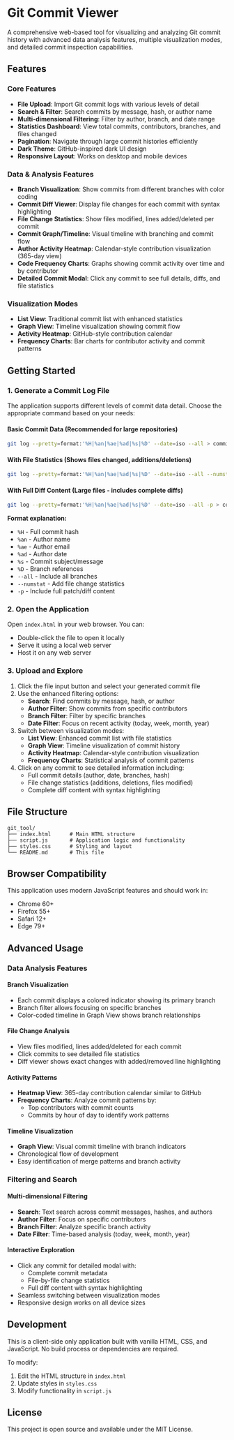 # Git Commit Viewer

A comprehensive web-based tool for visualizing and analyzing Git commit history with advanced data analysis features, multiple visualization modes, and detailed commit inspection capabilities.

## Features

### Core Features
- **File Upload**: Import Git commit logs with various levels of detail
- **Search & Filter**: Search commits by message, hash, or author name
- **Multi-dimensional Filtering**: Filter by author, branch, and date range
- **Statistics Dashboard**: View total commits, contributors, branches, and files changed
- **Pagination**: Navigate through large commit histories efficiently
- **Dark Theme**: GitHub-inspired dark UI design
- **Responsive Layout**: Works on desktop and mobile devices

### Data & Analysis Features
- **Branch Visualization**: Show commits from different branches with color coding
- **Commit Diff Viewer**: Display file changes for each commit with syntax highlighting
- **File Change Statistics**: Show files modified, lines added/deleted per commit
- **Commit Graph/Timeline**: Visual timeline with branching and commit flow
- **Author Activity Heatmap**: Calendar-style contribution visualization (365-day view)
- **Code Frequency Charts**: Graphs showing commit activity over time and by contributor
- **Detailed Commit Modal**: Click any commit to see full details, diffs, and file statistics

### Visualization Modes
- **List View**: Traditional commit list with enhanced statistics
- **Graph View**: Timeline visualization showing commit flow
- **Activity Heatmap**: GitHub-style contribution calendar
- **Frequency Charts**: Bar charts for contributor activity and commit patterns

## Getting Started

### 1. Generate a Commit Log File

The application supports different levels of commit data detail. Choose the appropriate command based on your needs:

#### Basic Commit Data (Recommended for large repositories)
```bash
git log --pretty=format:'%H|%an|%ae|%ad|%s|%D' --date=iso --all > commits.txt
```

#### With File Statistics (Shows files changed, additions/deletions)
```bash
git log --pretty=format:'%H|%an|%ae|%ad|%s|%D' --date=iso --all --numstat > commits-detailed.txt
```

#### With Full Diff Content (Large files - includes complete diffs)
```bash
git log --pretty=format:'%H|%an|%ae|%ad|%s|%D' --date=iso --all -p > commits-full.txt
```

**Format explanation:**
- `%H` - Full commit hash
- `%an` - Author name  
- `%ae` - Author email
- `%ad` - Author date
- `%s` - Commit subject/message
- `%D` - Branch references
- `--all` - Include all branches
- `--numstat` - Add file change statistics
- `-p` - Include full patch/diff content

### 2. Open the Application

Open `index.html` in your web browser. You can:
- Double-click the file to open it locally
- Serve it using a local web server
- Host it on any web server

### 3. Upload and Explore

1. Click the file input button and select your generated commit file
2. Use the enhanced filtering options:
   - **Search**: Find commits by message, hash, or author
   - **Author Filter**: Show commits from specific contributors
   - **Branch Filter**: Filter by specific branches
   - **Date Filter**: Focus on recent activity (today, week, month, year)
3. Switch between visualization modes:
   - **List View**: Enhanced commit list with file statistics
   - **Graph View**: Timeline visualization of commit history
   - **Activity Heatmap**: Calendar-style contribution visualization
   - **Frequency Charts**: Statistical analysis of commit patterns
4. Click on any commit to see detailed information including:
   - Full commit details (author, date, branches, hash)
   - File change statistics (additions, deletions, files modified)
   - Complete diff content with syntax highlighting

## File Structure

```
git_tool/
├── index.html      # Main HTML structure
├── script.js       # Application logic and functionality
├── styles.css      # Styling and layout
└── README.md       # This file
```

## Browser Compatibility

This application uses modern JavaScript features and should work in:
- Chrome 60+
- Firefox 55+
- Safari 12+
- Edge 79+

## Advanced Usage

### Data Analysis Features

#### Branch Visualization
- Each commit displays a colored indicator showing its primary branch
- Branch filter allows focusing on specific branches
- Color-coded timeline in Graph View shows branch relationships

#### File Change Analysis
- View files modified, lines added/deleted for each commit
- Click commits to see detailed file statistics
- Diff viewer shows exact changes with added/removed line highlighting

#### Activity Patterns
- **Heatmap View**: 365-day contribution calendar similar to GitHub
- **Frequency Charts**: Analyze commit patterns by:
  - Top contributors with commit counts
  - Commits by hour of day to identify work patterns

#### Timeline Visualization
- **Graph View**: Visual commit timeline with branch indicators
- Chronological flow of development
- Easy identification of merge patterns and branch activity

### Filtering and Search

#### Multi-dimensional Filtering
- **Search**: Text search across commit messages, hashes, and authors
- **Author Filter**: Focus on specific contributors
- **Branch Filter**: Analyze specific branch activity  
- **Date Filter**: Time-based analysis (today, week, month, year)

#### Interactive Exploration
- Click any commit for detailed modal with:
  - Complete commit metadata
  - File-by-file change statistics
  - Full diff content with syntax highlighting
- Seamless switching between visualization modes
- Responsive design works on all device sizes

## Development

This is a client-side only application built with vanilla HTML, CSS, and JavaScript. No build process or dependencies are required.

To modify:
1. Edit the HTML structure in `index.html`
2. Update styles in `styles.css`
3. Modify functionality in `script.js`

## License

This project is open source and available under the MIT License.